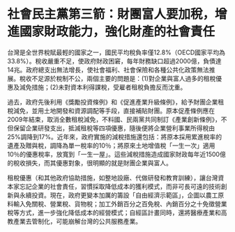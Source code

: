 # 社會民主黨第三箭：財團富人要加稅，增進國家財政能力，強化財產的社會責任

台灣是全世界稅賦最輕的國家之一，國民平均稅負率僅12.8%（OECD國家平均為33.8%）。稅收嚴重不足，使政府財政困窘，每年財務缺口超過2000億，負債達14兆。政府總支出無法增長，使社會福利、社會保險和各種公共化政策無法推展。稅收不足源於稅制不公，兩個主要的問題是：(1)對企業與富人過多的租稅優惠及減免措施；(2)未對資本利得課稅，受雇者租稅負擔反而沈重。

過去，政府先後利用《獎勵投資條例》和《促進產業升級條例》，給予財團企業租稅減免，並用土地開發和資源調配等手段，直接補貼財團。原本促產條例應在2009年結束，取消全數租稅減免，不料國、民兩黨共同制訂《產業創新條例》，不但保留企業研發支出，抵減租稅等四項優惠，隨後便將企業營利事業所得稅由25%調降到17%。近年來，政府實施的減稅措施還包括：將原本採用累進稅率的遺產及贈與稅，調降為單一稅率的10％；將原來土地增值稅「一生一次」適用10％的優惠稅率，放寬到「一生一屋」。這些減稅措施造成國家財政每年近1500億的稅收損失，而其優惠對象，很明顯的就是財團企業與富人。

租稅優惠（和其他政府協助措施，如整地設廠、代做研發和教育訓練），讓台灣資本家忘記企業的社會責任，習慣採取降低成本的獲利模式，而非可長可遠的技術創新與永續投資。現在，政府更變本加厲的籌設「自由經濟示範區」，企圖以農工原料輸入免關稅、營業稅、貨物稅；加工外銷百分之百免稅、內銷百分之十免徵營業稅等方式，進一步強化降低成本的經營模式；自經區計畫同時，還將醫療產業和高教產業去管制化，可能崩解台灣的公共服務產業。
